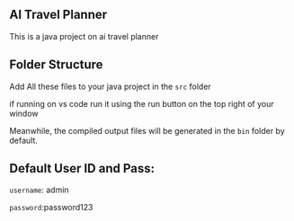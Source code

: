 ## AI Travel Planner

This is a java project on ai travel planner

## Folder Structure

Add All these files to your java project in the `src` folder

if running on vs code run it using the run button on the top right of your window

Meanwhile, the compiled output files will be generated in the `bin` folder by default.

## Default User ID and Pass:

`username`: admin

`password`:password123

